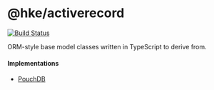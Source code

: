 # @hke/activerecord

[![Build Status](https://travis-ci.org/hkeio/activerecord.svg?branch=master)](https://travis-ci.org/hkeio/activerecord)

ORM-style base model classes written in TypeScript to derive from.

#### Implementations

*  [PouchDB](https://github.com/hkeio/pouchdb-activerecord)
